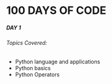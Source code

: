 # 100 DAYS OF CODE

##### DAY 1

###### Topics Covered:

-   Python language and applications
-   Python basics
-   Python Operators
